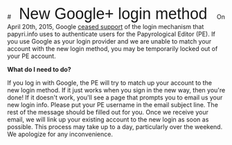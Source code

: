 #<span style="font-family:sans-serif;font-size:36px;margin:.5em">New Google+ login method</span>
On April 20th, 2015, Google [ceased support](https://developers.google.com/identity/sign-in/auth-migration) of the login mechanism that papyri.info uses to authenticate users for the Papyrological Editor (PE). If you use Google as your login provider and we are unable to match your account with the new login method, you may be temporarily locked out of your PE account.

**What do I need to do?**

If you log in with Google, the PE will try to match up your account to the new login method. If it just works when you sign in the new way, then you're done! If it doesn't work, you'll see a page that prompts you to email us your new login info. Please put your PE username in the email subject line. The rest of the message should be filled out for you. Once we receive your email, we will link up your existing account to the new login as soon as possible. This process may take up to a day, particularly over the weekend. We apologize for any inconvenience.
